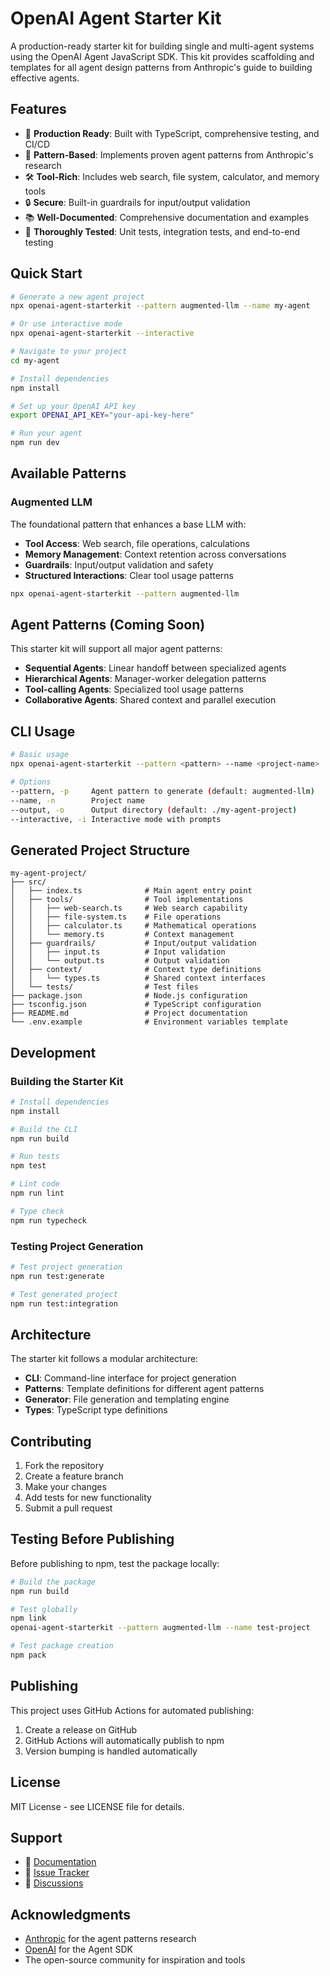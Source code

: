 # OpenAI Agent Starter Kit

A production-ready starter kit for building single and multi-agent systems using the OpenAI Agent JavaScript SDK. This kit provides scaffolding and templates for all agent design patterns from Anthropic's guide to building effective agents.

## Features

- 🚀 **Production Ready**: Built with TypeScript, comprehensive testing, and CI/CD
- 🎯 **Pattern-Based**: Implements proven agent patterns from Anthropic's research
- 🛠️ **Tool-Rich**: Includes web search, file system, calculator, and memory tools
- 🔒 **Secure**: Built-in guardrails for input/output validation
- 📚 **Well-Documented**: Comprehensive documentation and examples
- 🧪 **Thoroughly Tested**: Unit tests, integration tests, and end-to-end testing

## Quick Start

```bash
# Generate a new agent project
npx openai-agent-starterkit --pattern augmented-llm --name my-agent

# Or use interactive mode
npx openai-agent-starterkit --interactive

# Navigate to your project
cd my-agent

# Install dependencies
npm install

# Set up your OpenAI API key
export OPENAI_API_KEY="your-api-key-here"

# Run your agent
npm run dev
```

## Available Patterns

### Augmented LLM
The foundational pattern that enhances a base LLM with:
- **Tool Access**: Web search, file operations, calculations
- **Memory Management**: Context retention across conversations
- **Guardrails**: Input/output validation and safety
- **Structured Interactions**: Clear tool usage patterns

```bash
npx openai-agent-starterkit --pattern augmented-llm
```

## Agent Patterns (Coming Soon)

This starter kit will support all major agent patterns:

- **Sequential Agents**: Linear handoff between specialized agents
- **Hierarchical Agents**: Manager-worker delegation patterns
- **Tool-calling Agents**: Specialized tool usage patterns
- **Collaborative Agents**: Shared context and parallel execution

## CLI Usage

```bash
# Basic usage
npx openai-agent-starterkit --pattern <pattern> --name <project-name>

# Options
--pattern, -p     Agent pattern to generate (default: augmented-llm)
--name, -n        Project name
--output, -o      Output directory (default: ./my-agent-project)
--interactive, -i Interactive mode with prompts
```

## Generated Project Structure

```
my-agent-project/
├── src/
│   ├── index.ts              # Main agent entry point
│   ├── tools/                # Tool implementations
│   │   ├── web-search.ts     # Web search capability
│   │   ├── file-system.ts    # File operations
│   │   ├── calculator.ts     # Mathematical operations
│   │   └── memory.ts         # Context management
│   ├── guardrails/           # Input/output validation
│   │   ├── input.ts          # Input validation
│   │   └── output.ts         # Output validation
│   ├── context/              # Context type definitions
│   │   └── types.ts          # Shared context interfaces
│   └── tests/                # Test files
├── package.json              # Node.js configuration
├── tsconfig.json             # TypeScript configuration
├── README.md                 # Project documentation
└── .env.example              # Environment variables template
```

## Development

### Building the Starter Kit

```bash
# Install dependencies
npm install

# Build the CLI
npm run build

# Run tests
npm test

# Lint code
npm run lint

# Type check
npm run typecheck
```

### Testing Project Generation

```bash
# Test project generation
npm run test:generate

# Test generated project
npm run test:integration
```

## Architecture

The starter kit follows a modular architecture:

- **CLI**: Command-line interface for project generation
- **Patterns**: Template definitions for different agent patterns
- **Generator**: File generation and templating engine
- **Types**: TypeScript type definitions

## Contributing

1. Fork the repository
2. Create a feature branch
3. Make your changes
4. Add tests for new functionality
5. Submit a pull request

## Testing Before Publishing

Before publishing to npm, test the package locally:

```bash
# Build the package
npm run build

# Test globally
npm link
openai-agent-starterkit --pattern augmented-llm --name test-project

# Test package creation
npm pack
```

## Publishing

This project uses GitHub Actions for automated publishing:

1. Create a release on GitHub
2. GitHub Actions will automatically publish to npm
3. Version bumping is handled automatically

## License

MIT License - see LICENSE file for details.

## Support

- 📖 [Documentation](./docs/)
- 🐛 [Issue Tracker](https://github.com/your-org/openai-agent-starterkit/issues)
- 💬 [Discussions](https://github.com/your-org/openai-agent-starterkit/discussions)

## Acknowledgments

- [Anthropic](https://anthropic.com) for the agent patterns research
- [OpenAI](https://openai.com) for the Agent SDK
- The open-source community for inspiration and tools